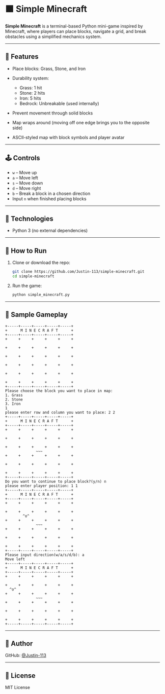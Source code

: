 # 🟫 Simple Minecraft

**Simple Minecraft** is a terminal-based Python mini-game inspired by Minecraft, where players can place blocks, navigate a grid, and break obstacles using a simplified mechanics system.

---

## 🧱 Features

* Place blocks: Grass, Stone, and Iron
* Durability system:

  * Grass: 1 hit
  * Stone: 2 hits
  * Iron: 5 hits
  * Bedrock: Unbreakable (used internally)
* Prevent movement through solid blocks
* Map wraps around (moving off one edge brings you to the opposite side)
* ASCII-styled map with block symbols and player avatar

---

## 🕹️ Controls

* `w` – Move up
* `a` – Move left
* `s` – Move down
* `d` – Move right
* `b` – Break a block in a chosen direction
* Input `n` when finished placing blocks

---

## 🧰 Technologies

* Python 3 (no external dependencies)

---

## 🚀 How to Run

1. Clone or download the repo:

   ```bash
   git clone https://github.com/Justin-113/simple-minecraft.git
   cd simple-minecraft
   ```

2. Run the game:

   ```bash
   python simple_minecraft.py
   ```

---

## 📸 Sample Gameplay

```
+-----+-----+-----+-----+-----+
+      M I N E C R A F T      +
+-----+-----+-----+-----+-----+
+     +     +     +     +     +
                             
+     +     +     +     +     +
                             
+     +     +     +     +     +
                             
+     +     +     +     +     +
                             
+     +     +     +     +     +
                             
+     +     +     +     +     +
+-----+-----+-----+-----+-----+
Please choose the block you want to place in map:
1. Grass
2. Stone
3. Iron
1
please enter row and column you want to place: 2 2
+-----+-----+-----+-----+-----+
+      M I N E C R A F T      +
+-----+-----+-----+-----+-----+
+     +     +     +     +     +
                             
+     +     +     +     +     +
                             
+     +     +     +     +     +
              ~~~            
+     +     +     +     +     +
                             
+     +     +     +     +     +
                             
+     +     +     +     +     +
+-----+-----+-----+-----+-----+
Do you want to continue to place block?(y/n) n
please enter player position: 1 1
+-----+-----+-----+-----+-----+
+      M I N E C R A F T      +
+-----+-----+-----+-----+-----+
+     +     +     +     +     +
                             
+     +     +     +     +     +
        ^o^                  
+     +     +     +     +     +
              ~~~            
+     +     +     +     +     +
                             
+     +     +     +     +     +
                             
+     +     +     +     +     +
+-----+-----+-----+-----+-----+
Please input direction(w/a/s/d/b): a
Move left
+-----+-----+-----+-----+-----+
+      M I N E C R A F T      +
+-----+-----+-----+-----+-----+
+     +     +     +     +     +
                             
+     +     +     +     +     +
  ^o^                        
+     +     +     +     +     +
              ~~~            
+     +     +     +     +     +
                             
+     +     +     +     +     +
                             
+     +     +     +     +     +
+-----+-----+-----+-----+-----+
```

---

## 👤 Author

GitHub: [@Justin-113](https://github.com/Justin-113)

---

## 📄 License

MIT License